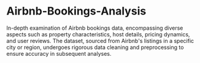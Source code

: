 # Airbnb-Bookings-Analysis
In-depth examination of Airbnb bookings data, encompassing diverse aspects such as property characteristics, host details, pricing dynamics, and user reviews. The dataset, sourced from Airbnb's listings in a specific city or region, undergoes rigorous data cleaning and preprocessing to ensure accuracy in subsequent analyses.
